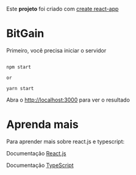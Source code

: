 Este **projeto** foi criado com [create react-app](https://create-react-app.dev/docs/adding-typescript/)

# BitGain

Primeiro, você precisa iniciar o servidor

<pre><code>
npm start

or

yarn start
</code></pre>

Abra o [http://localhost:3000](http://localhost:3000) para ver o resultado

# Aprenda mais

Para aprender mais sobre react.js e typescript:

Documentação [React.js](https://reactjs.org/)

Documentação [TypeScript](https://www.typescriptlang.org/docs/handbook/react.html)
